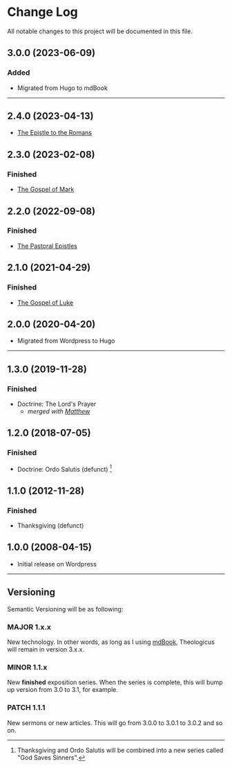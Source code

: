 # Change Log

All notable changes to this project will be documented in this file.

## 3.0.0 (2023-06-09)

### Added

- Migrated from Hugo to mdBook

<p style="clear:both;">

---

## 2.4.0 (2023-04-13)

- [The Epistle to the Romans](romans/romans00.md)

## 2.3.0 (2023-02-08)

### Finished

- [The Gospel of Mark](mark/mark00.md)

## 2.2.0 (2022-09-08)

### Finished

- [The Pastoral Epistles](pastorals/0-pastorals.md)

## 2.1.0 (2021-04-29)

### Finished

- [The Gospel of Luke](luke/luke00.md)

## 2.0.0 (2020-04-20)

- Migrated from Wordpress to Hugo

---

## 1.3.0 (2019-11-28)

### Finished

- Doctrine: The Lord's Prayer
  - *merged with [Matthew](matthew/matthew00.md)*

## 1.2.0 (2018-07-05)

### Finished

- Doctrine: Ordo Salutis (defunct) [^1]

## 1.1.0 (2012-11-28)

### Finished

- Thanksgiving (defunct)

## 1.0.0 (2008-04-15)

- Initial release on Wordpress

[^1]: Thanksgiving and Ordo Salutis will be combined into a new series called "God Saves Sinners".

---

## Versioning

Semantic Versioning will be as following:

### MAJOR 1.x.x

New technology. In other words, as long as I using [mdBook](https://github.com/rust-lang/mdBook), Theologicus will remain in version 3.x.x.

### MINOR 1.1.x

New **finished** exposition series. When the series is complete, this will bump up version from 3.0 to 3.1, for example.

### PATCH 1.1.1

New sermons or new articles. This will go from 3.0.0 to 3.0.1 to 3.0.2 and so on.

